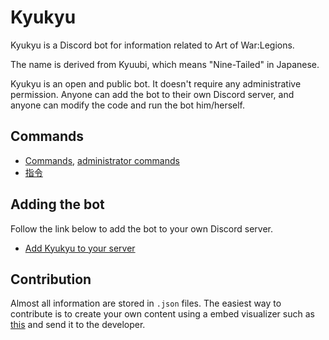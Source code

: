 
# Kyukyu

Kyukyu is a Discord bot for information related to
Art of War:Legions.

The name is derived from Kyuubi,
which means "Nine-Tailed" in Japanese.

Kyukyu is an open and public bot.
It doesn't require any administrative permission.
Anyone can add the bot to their own Discord server, and
anyone can modify the code and run the bot him/herself.

## Commands

- [Commands](commands.md), [administrator commands](admin-commands.md)
- [指令](commands.zh.md)

## Adding the bot

Follow the link below to add the bot to your own Discord server.

- [Add Kyukyu to your server](https://discord.com/api/oauth2/authorize?client_id=838663352561303553&permissions=0&scope=bot)
<!--
- [把小九加入你的伺服器](https://discord.com/api/oauth2/authorize?client_id=836044156525871124&permissions=317504&scope=bot)
-->

## Contribution

Almost all information are stored in `.json` files.
The easiest way to contribute is to create your own
content using a embed visualizer such as
[this](https://leovoel.github.io/embed-visualizer/)
and send it to the developer.
